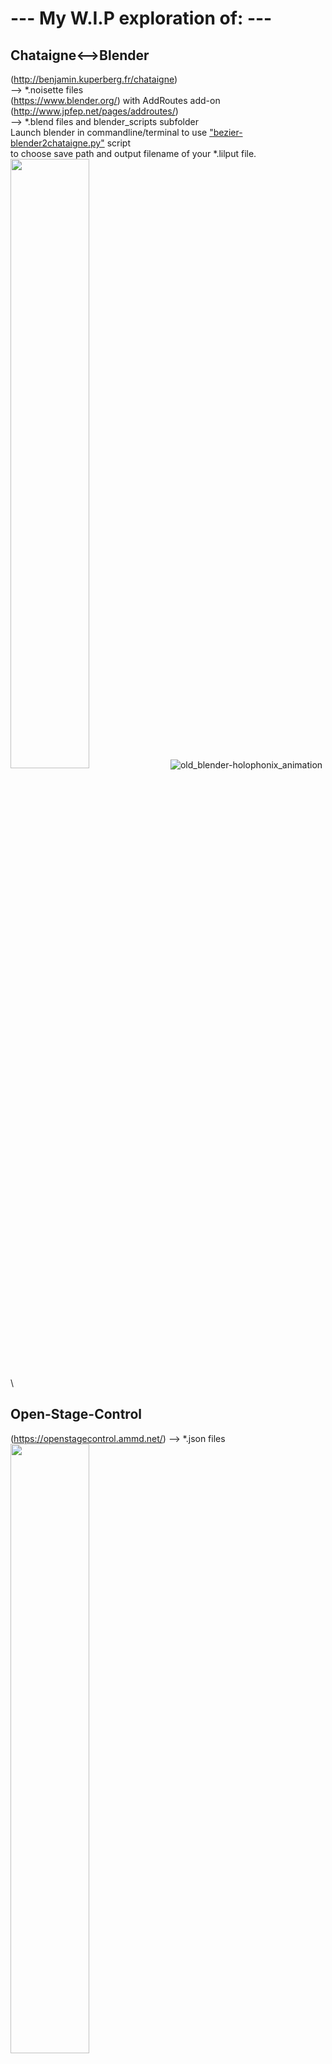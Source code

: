  # --- My W.I.P exploration of: ---
## Chataigne<-->Blender
(http://benjamin.kuperberg.fr/chataigne) \
--> *.noisette files\
(https://www.blender.org/) with AddRoutes add-on (http://www.jpfep.net/pages/addroutes/) \
--> *.blend files and blender_scripts subfolder\
Launch blender in commandline/terminal to use ["bezier-blender2chataigne.py"](../master/blender_files/blender_scripts) script \
to choose save path and output filename of your *.lilput file.\
<img src="https://user-images.githubusercontent.com/3625655/117938092-f36b4000-b306-11eb-8299-176251e8b213.png" width="50%">
![old_blender-holophonix_animation](https://user-images.githubusercontent.com/3625655/117030296-c06dee80-acff-11eb-867e-792de90fc4b5.gif)\
## Open-Stage-Control
(https://openstagecontrol.ammd.net/) --> *.json files\
<img src="https://user-images.githubusercontent.com/3625655/117117331-b8f62600-ad8f-11eb-8ab2-588eb42b116a.png" width="50%">
<img src="https://user-images.githubusercontent.com/3625655/117154476-2ae46480-adbc-11eb-9979-6f24310feb0b.png" width="50%">\
to control 3D positions/trajectories of objects (object-oriented audio) in live conditions with:\
## Holophonix audio processor
(http://holophonix.xyz/) and its designer (http://holophonix.xyz/designer/).\
![Holophonix_designer-1 7_beta](https://user-images.githubusercontent.com/3625655/117127100-f52f8380-ad9b-11eb-8428-a68ca44ecd5d.gif)

